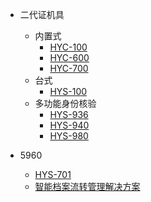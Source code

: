 
* 二代证机具
    * 内置式
        * [HYC-100](./二代证机具/HYC-100/)
        * [HYC-600](./二代证机具/HYC-600/)
        * [HYC-700](./二代证机具/HYC-700/)
    * 台式
        * [HYS-100](./二代证机具/HYS-100/)      
    * 多功能身份核验    
        * [HYS-936](./二代证机具/HYS-936/)         
        * [HYS-940](./二代证机具/HYS-940/)          
        * [HYS-980](./二代证机具/HYS-980/)              

* 5960
    * [HYS-701](./5960/HYS-701/)
    * [智能档案流转管理解决方案](./5960/智能档案流转管理解决方案/)


